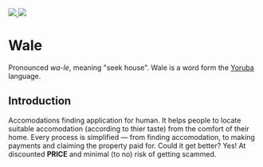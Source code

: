 <div>
  <a href="https://travis-ci.com/github/ionware/wale_user_api">
    <img src="https://img.shields.io/travis/com/ionware/wale_user_api"/>
  </a>
  <a href="https://codecov.io/gh/ionware/wale_user_api">
    <img src="https://codecov.io/gh/ionware/wale_user_api/branch/master/graph/badge.svg"/>
  </a>
</div>

# Wale
Pronounced _wa-le_, meaning "seek house". Wale is a word form the [Yoruba](https://en.wikipedia.org/wiki/Yoruba_language) language.

## Introduction
Accomodations finding application for human. It helps people to locate suitable accomodation (according to thier taste) from the comfort of their home. Every process is simplified &mdash; from finding accomodation, to making payments and claiming the property paid for. Could it get better? Yes! At discounted **PRICE** and minimal (to no) risk of getting scammed.
